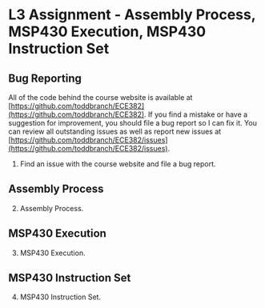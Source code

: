 # L3 Assignment - Assembly Process, MSP430 Execution, MSP430 Instruction Set

## Bug Reporting

All of the code behind the course website is available at [https://github.com/toddbranch/ECE382](https://github.com/toddbranch/ECE382).  If you find a mistake or have a suggestion for improvement, you should file a bug report so I can fix it.  You can review all outstanding issues as well as report new issues at [https://github.com/toddbranch/ECE382/issues](https://github.com/toddbranch/ECE382/issues).

1. Find an issue with the course website and file a bug report.

## Assembly Process

2. Assembly Process.

## MSP430 Execution

3. MSP430 Execution.

## MSP430 Instruction Set

4. MSP430 Instruction Set.
